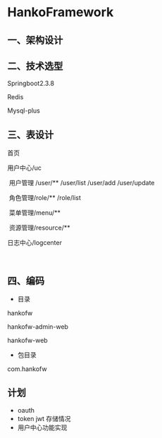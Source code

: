 # HankoFramework

## 一、架构设计

## 二、技术选型



Springboot2.3.8

Redis 

Mysql-plus

## 三、表设计

首页

用户中心/uc

​	用户管理 /user/**   /user/list   /user/add   /user/update

​	角色管理/role/**    /role/list

​	菜单管理/menu/**

​	资源管理/resource/**

日志中心/logcenter

​	



## 四、编码

- 目录 

hankofw

hankofw-admin-web

hankofw-web



- 包目录

com.hankofw



## 计划
- oauth
- token jwt  存储情况
- 用户中心功能实现
